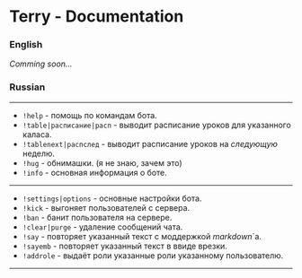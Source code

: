 # Terry - Documentation
### English
_Comming soon..._

### Russian
---
- `!help` - помощь по командам бота.
- `!table|расписание|расп` - выводит расписание уроков для указанного каласа.
- `!tablenext|распслед` - выводит расписание уроков на _следующую_ неделю.
- `!hug` - обнимашки. (я не знаю, зачем это)
- `!info` - основная информация о боте.
---
- `!settings|options` - основные настройки бота.
- `!kick` - выгоняет пользователей с сервера.
- `!ban` - банит пользователя на сервере.
- `!clear|purge` - удаление сообщений чата.
- `!say` - повторяет указанный текст с моддержкой _markdown_`а.
- `!sayemb` - повторяет указанный текст в ввиде врезки.
- `!addrole` - выдаёт роли указанные роли указанному пользователю.
---